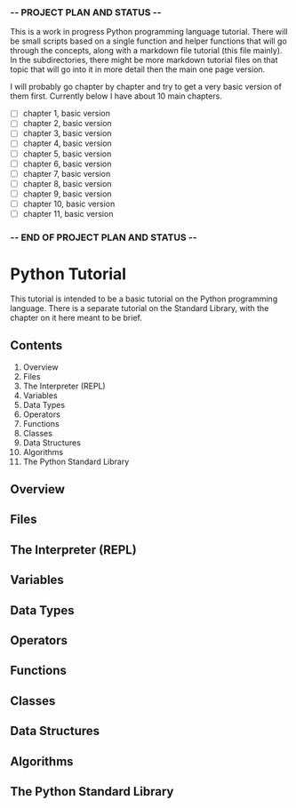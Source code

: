 <!-- The standard Python Tutorial -->

### -- PROJECT PLAN AND STATUS --

This is a work in progress Python programming language tutorial.  There will be small scripts based on a single function and helper functions that will go through the concepts, along with a markdown file tutorial (this file mainly).  In the subdirectories, there might be more markdown tutorial files on that topic that will go into it in more detail then the main one page version.

I will probably go chapter by chapter and try to get a very basic version of them first.  Currently below I have about 10 main chapters.
- [ ] chapter 1, basic version
- [ ] chapter 2, basic version
- [ ] chapter 3, basic version
- [ ] chapter 4, basic version
- [ ] chapter 5, basic version
- [ ] chapter 6, basic version
- [ ] chapter 7, basic version
- [ ] chapter 8, basic version
- [ ] chapter 9, basic version
- [ ] chapter 10, basic version
- [ ] chapter 11, basic version

### -- END OF PROJECT PLAN AND STATUS --


# Python Tutorial

This tutorial is intended to be a basic tutorial on the Python programming language.  There is a separate tutorial on the Standard Library, with the chapter on it here meant to be brief. 

## Contents

1. Overview
2. Files
3. The Interpreter (REPL)
4. Variables
5. Data Types
6. Operators
7. Functions
8. Classes
9. Data Structures
10. Algorithms
11. The Python Standard Library

## Overview


## Files



## The Interpreter (REPL)



## Variables



## Data Types



## Operators



## Functions



## Classes



## Data Structures



## Algorithms



## The Python Standard Library


